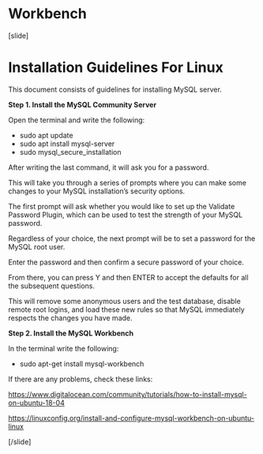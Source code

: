 # Workbench

[slide]

# Installation Guidelines For Linux

This document consists of guidelines for installing MySQL server.

**Step 1. Install the MySQL Community Server**

Open the terminal and write the following:
- sudo apt update
- sudo apt install mysql-server
- sudo mysql_secure_installation

After writing the last command, it will ask you for a password. 

This will take you through a series of prompts where you can make some changes to your MySQL installation’s security options.

The first prompt will ask whether you would like to set up the Validate Password Plugin, which can be used to test the strength of your MySQL password. 

Regardless of your choice, the next prompt will be to set a password for the MySQL root user. 

Enter the password and then confirm a secure password of your choice.

From there, you can press Y and then ENTER to accept the defaults for all the subsequent questions. 

This will remove some anonymous users and the test database, disable remote root logins, and load these new rules so that MySQL immediately respects the changes you have made.

**Step 2. Install the MySQL Workbench**

In the terminal write the following:
- sudo apt-get install mysql-workbench

If there are any problems, check these links:

https://www.digitalocean.com/community/tutorials/how-to-install-mysql-on-ubuntu-18-04

https://linuxconfig.org/install-and-configure-mysql-workbench-on-ubuntu-linux

[/slide]